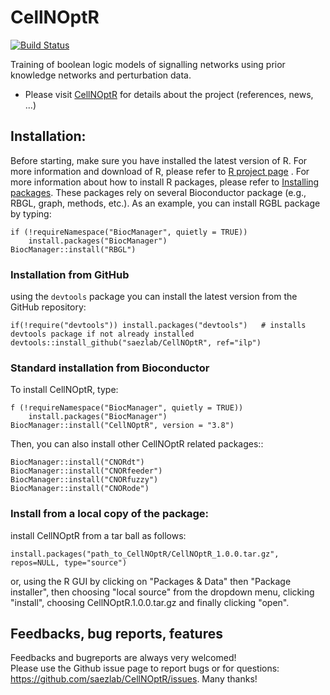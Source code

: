CellNOptR
=========
[![Build Status](https://travis-ci.org/saezlab/CellNOptR.svg?branch=master)](https://travis-ci.org/saezlab/CellNOptR)

Training of boolean logic models of signalling networks using prior knowledge networks and perturbation data.

- Please visit [CellNOptR](https://saezlab.github.io/CellNOptR/) for details about the project (references, news, ...)


## Installation:

Before starting, make sure you have installed the latest version of R. For more information and download
of R, please refer to [R project page](http://www.r-project.org/) . For more information about how to 
install R packages, please refer to [Installing packages](http://cran.r-project.org/doc/manuals/R-admin.html#Installing-packages).
These packages rely on several Bioconductor package (e.g., RBGL, graph, methods, etc.). As an example, you can
install RGBL package by typing:
```
if (!requireNamespace("BiocManager", quietly = TRUE))
    install.packages("BiocManager")
BiocManager::install("RBGL")
```

### Installation from GitHub
using the `devtools` package you can install the latest version from the GitHub repository:
```
if(!require("devtools")) install.packages("devtools")   # installs devtools package if not already installed
devtools::install_github("saezlab/CellNOptR", ref="ilp")
```

### Standard installation from Bioconductor
To install CellNOptR, type:
```
f (!requireNamespace("BiocManager", quietly = TRUE))
    install.packages("BiocManager")
BiocManager::install("CellNOptR", version = "3.8")
```
Then, you can also install other CellNOptR related packages::
```
BiocManager::install("CNORdt")
BiocManager::install("CNORfeeder")
BiocManager::install("CNORfuzzy")
BiocManager::install("CNORode")
```

### Install from a local copy of the package:
install CellNOptR from a tar ball as follows:
```
install.packages("path_to_CellNOptR/CellNOptR_1.0.0.tar.gz", repos=NULL, type="source")
```
or, using the R GUI by clicking on "Packages & Data" then "Package installer", then choosing "local source"
from the dropdown menu, clicking "install", choosing CellNOptR.1.0.0.tar.gz
and finally clicking "open".


## Feedbacks, bug reports, features
Feedbacks and bugreports are always very welcomed!  
Please use the Github issue page to report bugs or for questions: https://github.com/saezlab/CellNOptR/issues.
Many thanks!
